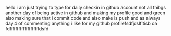 hello i am just trying to type for daily checkin in github account  not all thibgs
another day of being active in github and making my profile good and green also making sure that i commit code and also make is push 
and as always day 4 of commenting anything i like for my github profilefsdfjdslfltisb oa
fdffffffffffffffffffffdsfd
